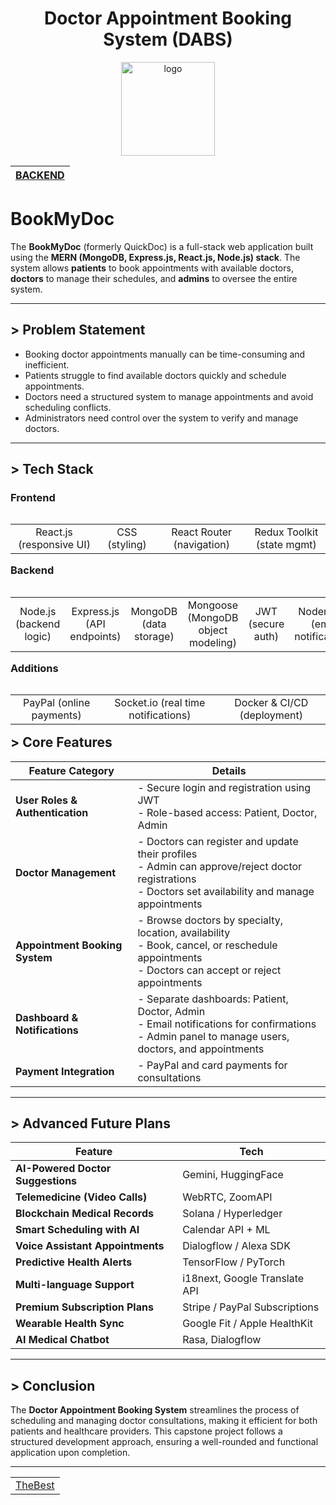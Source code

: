 <h1 align="center">Doctor Appointment Booking System (DABS)</h1>

<p align="center">
  <a href="https://dabs-bookmydoc.onrender.com" target="_blank" rel="noopener noreferrer">
    <img src="https://github.com/user-attachments/assets/5791c35a-fad2-49a4-ab2a-e1597b98f92d" alt="logo" width="150"/>
  </a>
</p>


| <div align="left">[**BACKEND**](https://s73-dhairya-capstone-dabs-1.onrender.com/)</div> |
|---|

<!--
<p align="left">
  <a href="https://github.com/dhairyajangir/CuraLink" title="upgraded" target="_blank">
    <img src="https://img.shields.io/badge/Better%20Version-%F0%9F%A5%9A%20-pink?style=for-the-badge&logo=github" alt="Easter Egg Button"/>
  </a>
</p>
    <td align="left">
      <a href="https://dabs-bookmydoc.onrender.com"><strong>LIVE</strong></a>
    </td>
    <td align="left">
      <a href="https://bookmydoc-frontend-dm5l.onrender.com"><strong>LIVE</strong></a>
    </td>
-->


<h1 align="left">
  BookMyDoc
</h1>

The **BookMyDoc** (formerly QuickDoc) is a full-stack web application built using the **MERN (MongoDB, Express.js, React.js, Node.js) stack**. The system allows **patients** to book appointments with available doctors, **doctors** to manage their schedules, and **admins** to oversee the entire system.

***

## > Problem Statement
- Booking doctor appointments manually can be time-consuming and inefficient.
- Patients struggle to find available doctors quickly and schedule appointments.
- Doctors need a structured system to manage appointments and avoid scheduling conflicts.
- Administrators need control over the system to verify and manage doctors.

***

## > Tech Stack

<h3 align="left">Frontend </h3>
<table width="100%" align="left">
  <tr>
    <td align="center">React.js (responsive UI)</td>
    <td align="center">CSS (styling)</td>
    <td align="center">React Router (navigation)</td>
    <td align="center">Redux Toolkit (state mgmt)</td>
  </tr>
</table>

<br><br>

<h3 align="left">Backend </h3>
<table width="80%" align="left">
  <tr>
    <td align="center">Node.js (backend logic)</td>
    <td align="center">Express.js (API endpoints)</td>
    <td align="center">MongoDB (data storage)</td>
    <td align="center">Mongoose (MongoDB object modeling)</td>
    <td align="center">JWT (secure auth)</td>
    <td align="center">Nodemailer (email notifications)</td>
  </tr>
</table>

<br><br><br>

<h3 align="left">Additions</h3>
<table width="100%" align="left">
  <tr>
    <td align="center">PayPal (online payments)</td>
    <td align="center">Socket.io (real time notifications)</td>
    <td align="center">Docker & CI/CD (deployment)</td>
  </tr>
</table>

<br><br>

***

## > Core Features

| Feature Category              | Details |
|------------------------------|---------|
| **User Roles & Authentication** | - Secure login and registration using JWT  <br> - Role-based access: Patient, Doctor, Admin |
| **Doctor Management**         | - Doctors can register and update their profiles  <br> - Admin can approve/reject doctor registrations  <br> - Doctors set availability and manage appointments |
| **Appointment Booking System** | - Browse doctors by specialty, location, availability  <br> - Book, cancel, or reschedule appointments  <br> - Doctors can accept or reject appointments |
| **Dashboard & Notifications** | - Separate dashboards: Patient, Doctor, Admin  <br> - Email notifications for confirmations  <br> - Admin panel to manage users, doctors, and appointments |
| **Payment Integration**       | - PayPal and card payments for consultations |


***

## > **Advanced Future Plans**  

| Feature | Tech |
|-----------|---------|
| **AI-Powered Doctor Suggestions** | Gemini, HuggingFace |
| **Telemedicine (Video Calls)** | WebRTC, ZoomAPI |
| **Blockchain Medical Records** | Solana / Hyperledger |
| **Smart Scheduling with AI** | Calendar API + ML |
| **Voice Assistant Appointments** | Dialogflow / Alexa SDK |
| **Predictive Health Alerts** | TensorFlow / PyTorch |
| **Multi-language Support** | i18next, Google Translate API |
| **Premium Subscription Plans** | Stripe / PayPal Subscriptions |
| **Wearable Health Sync** | Google Fit / Apple HealthKit |
| **AI Medical Chatbot** | Rasa, Dialogflow | 

***

## > Conclusion
The **Doctor Appointment Booking System** streamlines the process of scheduling and managing doctor consultations, making it efficient for both patients and healthcare providers. This capstone project follows a structured development approach, ensuring a well-rounded and functional application upon completion. 

***


<table width="150%" align="center">
  <tr>
    <td align="center">
      <a href="https://github.com/dhairyajangir" target="_blank"> TheBest </a>
    </td>
  </tr>
</table>
